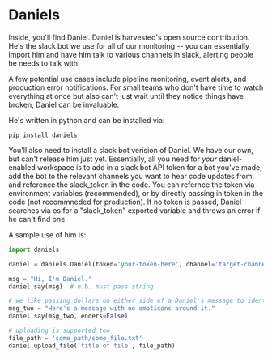 # Daniels

Inside, you'll find Daniel. Daniel is harvested's open source contribution. He's the slack bot we use for all of our monitoring -- you can essentially import him and have him talk to various channels in slack, alerting people he needs to talk with.

A few potential use cases include pipeline monitoring, event alerts, and production error notifications. For small teams who don't have time to watch everything at once but also can't just wait until they notice things have broken, Daniel can be invaluable.  


He's written in python and can be installed via: 

    pip install daniels
    
You'll also need to install a slack bot verision of Daniel. We have our own, but can't release him just yet. Essentially, all you need for _your_ daniel-enabled workspace is to add in a slack bot API token for a bot you've made, add the bot to the relevant channels you want to hear code updates from, and reference the slack_token in the code. You can refernce the token via environment variables (recommended), or by directly passing in token in the code (not recommneded for production). If no token is passed, Daniel searches via os for a "slack_token" exported variable and throws an error if he can't find one.

A sample use of him is:

```python
import daniels

daniel = daniels.Daniel(token='your-token-here', channel='target-channel', emoticon= " :dollar: ")

msg = "Hi, I'm Daniel."
daniel.say(msg)  # n.b. must pass string

# we like passing dollars on either side of a Daniel's message to identify it quickly, you don't have to
msg_two = "Here's a message with no emoticons around it."  
daniel.say(msg_two, enders=False)

# uploading is supported too
file_path = 'some_path/some_file.txt'
daniel.upload_file('title of file', file_path)
```
